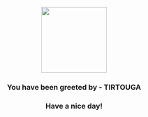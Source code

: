 <p align="center">
            <img src="https://raw.githubusercontent.com/PokeAPI/sprites/master/sprites/pokemon/564.png" width="150" height="150">
          </p>
          <h3 align="center">You have been greeted by - <b>TIRTOUGA</b></h3>
          <h3 align="center">Have a nice day!</h3>
